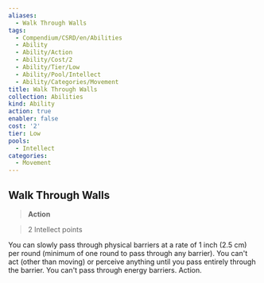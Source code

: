 ```yaml
---
aliases:
  - Walk Through Walls
tags:
  - Compendium/CSRD/en/Abilities
  - Ability
  - Ability/Action
  - Ability/Cost/2
  - Ability/Tier/Low
  - Ability/Pool/Intellect
  - Ability/Categories/Movement
title: Walk Through Walls
collection: Abilities
kind: Ability
action: true
enabler: false
cost: '2'
tier: Low
pools:
  - Intellect
categories:
  - Movement
---
```

## Walk Through Walls    
>**Action**    
>2 Intellect points  
    
You can slowly pass through physical barriers at a rate of 1 inch (2.5 cm) per round (minimum of one round to pass through any barrier). You can't act (other than moving) or perceive anything until you pass entirely through the barrier. You can't pass through energy barriers. Action.